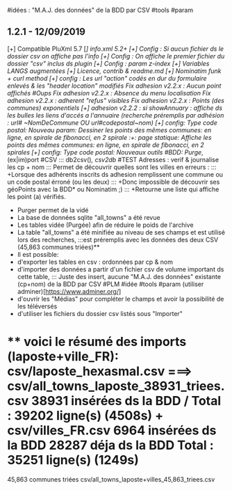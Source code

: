 #idées : "M.A.J. des données" de la BDD par CSV #tools #param

## 1.2.1 - 12/09/2019 ##
[+] Compatible PluXml 5.7
[*] info.xml
	<compatible>5.2+</compatible>
	<scope></scope>
[+] Config : Si aucun fichier ds le dossier csv on affiche pas l'info
[+] Config : On affiche le premier fichier du dossier "csv" inclus ds plugin
[+] Config : param z-index
[+] Variables LANGS augmentées
[+] Licence, contrib & readme.md
[+] Nominatim funk + curl method
[+] config : Les url "action" codés en dur du formulaire enlevés & les "header location" modifiés
Fix adhesion v2.2.x : Aucun point affichés #Oups
Fix adhesion v2.2.x : Absence du menu localisation
Fix adhesion v2.2.x : adherent "refus" visibles
Fix adhesion v2.2.x : Points (des communes) exponentiels
[+] adhesion v2.2.2 : si showAnnuary : affiche ds les bulles les liens d'accés a l'annuaire (recherche préremplis par adhésion : url# ~NomDeCommune OU url#codepostal~nom)
[+] config: Type code postal: Nouveau param: Dessiner les points des mêmes communes: en ligne, en spirale de fibonacci, en 2 spirale
:+: page statique: Affiche les points des mêmes communes: en ligne, en spirale de fibonacci, en 2 spirales
[+] config: Type code postal: Nouveaux outils
#BDD: Purge*, (ex|im)port #CSV ::: db2csv()*, csv2db*
#TEST Adresses : verif & journalise les cp + nom
::: Permet de découvrir quelles sont les villes en erreurs :
::: +Lorsque des adhérents inscrits ds adhesion remplissent une commune ou un code postal érroné (ou les deux)
::: +Donc impossible de découvrir ses géoPoints avec la BDD* ou Nominatim ;)
::: +Retourne une liste qui affiche les point (a) vérifiés.


* Purger permet de la vidé
* La base de données sqlite "all_towns" a été revue
* Les tables vidée (Purgée) afin de réduire le poids de l'archive
* La table "all_towns" a été minifiée au niveau de ses champs et est utilisé lors des recherches,
:::est préremplis avec les données des deux CSV (45,863 communes triées)**
* Il est possible:
* d'exporter les tables en csv : ordonnées par cp & nom
* d'importer des données a partir d'un fichier csv de volume important ds cette table,
::: Juste des insert, aucune "M.A.J. des données" existante (cp+nom) de la BDD par CSV #PLM #idée #tools #param (utiliser adminer)[https://www.adminer.org/]
* d'ouvrir les "Médias" pour compléter le champs et avoir la possibilité de les téléversés
* d'utiliser les fichiers du dossier csv listés sous "Importer"


** voici le résumé des imports (laposte+ville_FR):
csv/laposte_hexasmal.csv ===> csv/all_towns_laposte_38931_triees.csv
38931 insérées ds la BDD / Total : 39202 ligne(s) (4508s)
+
csv/villes_FR.csv
6964 insérées ds la BDD
28287 déja ds la BDD
Total : 35251 ligne(s) (1249s)
=
45,863 communes triées
csv/all_towns_laposte+villes_45,863_triees.csv
